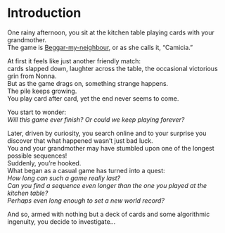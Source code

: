 # Introduction

One rainy afternoon, you sit at the kitchen table playing cards with your grandmother.\
The game is [Beggar-my-neighbour][bmn], or as she calls it, “Camicia.” 

At first it feels like just another friendly match:\
cards slapped down, laughter across the table, the occasional victorious grin from Nonna.\
But as the game drags on, something strange happens.\
The pile keeps growing.\
You play card after card, yet the end never seems to come.

You start to wonder:\
_Will this game ever finish? Or could we keep playing forever?_

Later, driven by curiosity, you search online and to your surprise you discover that what happened wasn’t just bad luck.\
You and your grandmother may have stumbled upon one of the longest possible sequences!\
Suddenly, you’re hooked.\
What began as a casual game has turned into a quest:\
_How long can such a game really last?_\
_Can you find a sequence even longer than the one you played at the kitchen table?_\
_Perhaps even long enough to set a new world record?_

And so, armed with nothing but a deck of cards and some algorithmic ingenuity, you decide to investigate…

[bmn]: https://en.wikipedia.org/wiki/Beggar-my-neighbour